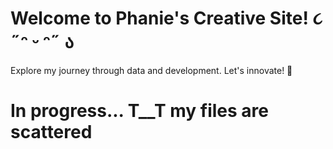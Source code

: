 # Welcome to Phanie's Creative Site! ૮ ˶ᵔ ᵕ ᵔ˶ ა
Explore my journey through data and development. Let's innovate! 🚀

# In progress... T__T my files are scattered
